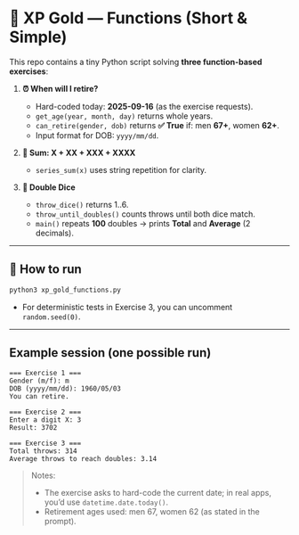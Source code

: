 # 🥈 XP Gold — Functions (Short & Simple)

This repo contains a tiny Python script solving **three function-based exercises**:

1) **⏰ When will I retire?**  
   - Hard-coded today: **2025-09-16** (as the exercise requests).  
   - `get_age(year, month, day)` returns whole years.  
   - `can_retire(gender, dob)` returns **✅ True** if: men **67+**, women **62+**.  
   - Input format for DOB: `yyyy/mm/dd`.

2) **🧮 Sum: X + XX + XXX + XXXX**  
   - `series_sum(x)` uses string repetition for clarity.

3) **🎲 Double Dice**  
   - `throw_dice()` returns 1..6.  
   - `throw_until_doubles()` counts throws until both dice match.  
   - `main()` repeats **100** doubles → prints **Total** and **Average** (2 decimals).

---

## 🚀 How to run

```bash
python3 xp_gold_functions.py
```

- For deterministic tests in Exercise 3, you can uncomment `random.seed(0)`.

---

## Example session (one possible run)

```
=== Exercise 1 ===
Gender (m/f): m
DOB (yyyy/mm/dd): 1960/05/03
You can retire.

=== Exercise 2 ===
Enter a digit X: 3
Result: 3702

=== Exercise 3 ===
Total throws: 314
Average throws to reach doubles: 3.14
```

> Notes:
> - The exercise asks to hard-code the current date; in real apps, you’d use `datetime.date.today()`.
> - Retirement ages used: men 67, women 62 (as stated in the prompt).
